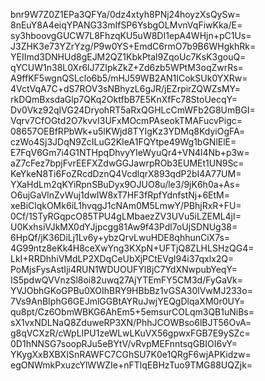 bnr9W7Z0Z1EPa3QFYa/0dz4xtyh8PNj24hoyzXsQySw=
8nEuY8A4eiqYPANG33mIfSP6YsbgOLMvnVqFiwKka/E=
sy3hboovgGUCW7L8FhzqKU5uW8DI1epA4WHjn+pC1Us=
J3ZHK3e73YZrYzg/P9w0YS+EmdC6rmO7b9B6WHgkhRk=
YEIImd3DNHUd8gEJM2QZ1KbkPtal9ZqoUc7KsK3gouQ=
qYCUW1n38L0Xr6lJ7ZIpkZkZ+Zd6zb5WPtM3oqZwrRs=
A9ffKF5wgnQSLclo6b5/mHJ59WB2AN1ICokSUk0YXRw=
4VctVqA7C+dS7ROV3sNBhyzL6gJR/jEZrpirZQWZsMY=
rkDQmBxsdaGlp7QKq2OktfbB7E5KnXfFc78StoUecqY=
Dv0Vkz92qIVG24DryohRT5aRxQGHLcCmWFb2G8UmBGI=
Vqrv7CfOGtd2O7kvvI3UFxMOcmPAseokTMAFucvPigc=
08657OEBfRPbWk+u5lKWjd8TYIgKz3YDMq8KdyiOgFA=
czWo4Sj3JDqN9ZcILuG2KIeA1FQYtpe49Wg1bGNlElE=
E7FqV6Gm7i4G1NTHpqDhvyYIeWyuQr4+VN4l4Nb+p3w=
aZ7cFez7bpjFvrEEFXZdwGGJawrpROb3EUMEt1UN9Sc=
KeYkeN8Ti6FoZRcdDznQ4VcdlqrX893qdP2bI4A77UM=
YXaHdLm2qKYiRpnSBuDyx9OJUO8u/le3/9jK6h0a+As=
O6ujGaVlnZvWuj1dwIW8xT7HF3fRpfYdnfstNj+6EtM=
xeBiClqkOMk6iL1hvqgJ1cNAm0M5LmwY/PBhjRxR+FU=
0Cf/1STyRGqpcO85TPU4gLMbaezZV3UVu5iLZEML4jI=
U0KxhsiVJkMX0dYJjpcgg81Aw9f43Pdl7oUjSDNUg38=
6HpQf/jK36DiLj1Lv6y+ybzQrvLwuHDE8qhhunCiX7s=
4G99ntz8eKk4H8ceXwYng3KXpN+UFTjQ8ZLHLSHzQG4=
LkI+RRDhhiVMdLP2XDqCeUbXjPCtEVgI94i37qxlx2Q=
PoMjsFysAstIji4RUN1WDUOUFYl8jC7YdXNwpubYeqY=
IS5pdwQVVnzSl8oi82uwq27AjYTEmFY5CM3d/FyGaVk=
YVJObhGKoGPBu0XOIhBRY9HBbBz1vGSA30lVwMJ233o=
7Vs9AnBIphG6GEJmlGGBtAYRuJwjYEQgDlqaXM0r0UY=
qu8pt/Cz6ObmWBKG6AhEm5+5emsurCOLqm3QB1uNiBs=
sX1vxNDLNaQ8ZduweRP3XN/PhhJCOWBso6lBJT56OvA=
g8qVCXzR/cWpLIPU1zeWLwLKuVX56gpwxFGB7E9ySZc=
0D1hNNSG7soopRJu5eBYtV/vRvpMEFnntsqGBIOI6vY=
YKygXxBXBXISnRAWFC7CGhSU7K0e1QRgF6wjAPKidzw=
egONWmkPxuzcYlWWZIe+nFTlqEBHzTuo9TMG88UQZjk=
